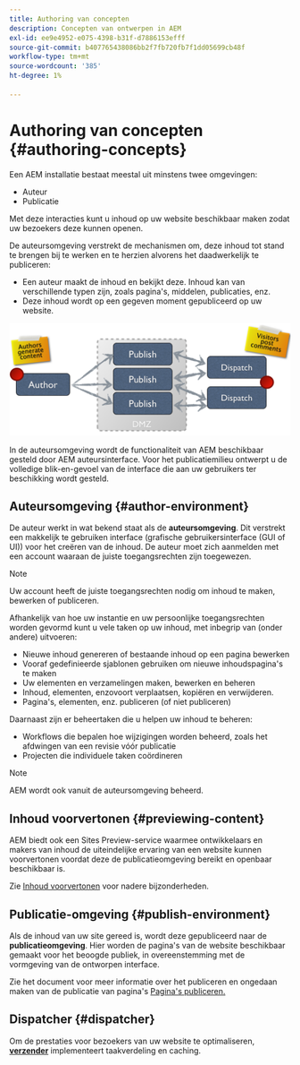 ```yaml
---
title: Authoring van concepten
description: Concepten van ontwerpen in AEM
exl-id: ee9e4952-e075-4398-b31f-d7886153efff
source-git-commit: b407765438086bb2f7fb720fb7f1dd05699cb48f
workflow-type: tm+mt
source-wordcount: '385'
ht-degree: 1%

---
```


# Authoring van concepten {#authoring-concepts}

Een AEM installatie bestaat meestal uit minstens twee omgevingen:

* Auteur
* Publicatie

Met deze interacties kunt u inhoud op uw website beschikbaar maken zodat uw bezoekers deze kunnen openen.

De auteursomgeving verstrekt de mechanismen om, deze inhoud tot stand te brengen bij te werken en te herzien alvorens het daadwerkelijk te publiceren:

* Een auteur maakt de inhoud en bekijkt deze. Inhoud kan van verschillende typen zijn, zoals pagina&#39;s, middelen, publicaties, enz.
* Deze inhoud wordt op een gegeven moment gepubliceerd op uw website.

![Diagram van auteur, uitgever, en verzenders](/help/sites-cloud/authoring/assets/author-publish.png)

In de auteursomgeving wordt de functionaliteit van AEM beschikbaar gesteld door AEM auteursinterface. Voor het publicatiemilieu ontwerpt u de volledige blik-en-gevoel van de interface die aan uw gebruikers ter beschikking wordt gesteld.

## Auteursomgeving {#author-environment}

De auteur werkt in wat bekend staat als de **auteursomgeving**. Dit verstrekt een makkelijk te gebruiken interface (grafische gebruikersinterface (GUI of UI)) voor het creëren van de inhoud. De auteur moet zich aanmelden met een account waaraan de juiste toegangsrechten zijn toegewezen.

>[!NOTE]
>
>Uw account heeft de juiste toegangsrechten nodig om inhoud te maken, bewerken of publiceren.

Afhankelijk van hoe uw instantie en uw persoonlijke toegangsrechten worden gevormd kunt u vele taken op uw inhoud, met inbegrip van (onder andere) uitvoeren:

* Nieuwe inhoud genereren of bestaande inhoud op een pagina bewerken
* Vooraf gedefinieerde sjablonen gebruiken om nieuwe inhoudspagina&#39;s te maken
* Uw elementen en verzamelingen maken, bewerken en beheren
* Inhoud, elementen, enzovoort verplaatsen, kopiëren en verwijderen.
* Pagina&#39;s, elementen, enz. publiceren (of niet publiceren)

Daarnaast zijn er beheertaken die u helpen uw inhoud te beheren:

* Workflows die bepalen hoe wijzigingen worden beheerd, zoals het afdwingen van een revisie vóór publicatie
* Projecten die individuele taken coördineren

>[!NOTE]
>
>AEM wordt ook vanuit de auteursomgeving beheerd.

## Inhoud voorvertonen {#previewing-content}

AEM biedt ook een Sites Preview-service waarmee ontwikkelaars en makers van inhoud de uiteindelijke ervaring van een website kunnen voorvertonen voordat deze de publicatieomgeving bereikt en openbaar beschikbaar is.

Zie [Inhoud voorvertonen](/help/sites-cloud/authoring/fundamentals/previewing-content.md) voor nadere bijzonderheden.

## Publicatie-omgeving {#publish-environment}

Als de inhoud van uw site gereed is, wordt deze gepubliceerd naar de **publicatieomgeving**. Hier worden de pagina&#39;s van de website beschikbaar gemaakt voor het beoogde publiek, in overeenstemming met de vormgeving van de ontworpen interface.

Zie het document voor meer informatie over het publiceren en ongedaan maken van de publicatie van pagina&#39;s [Pagina&#39;s publiceren.](/help/sites-cloud/authoring/fundamentals/publishing-pages.md)

## Dispatcher {#dispatcher}

Om de prestaties voor bezoekers van uw website te optimaliseren, **[verzender](/help/implementing/dispatcher/overview.md)** implementeert taakverdeling en caching.
